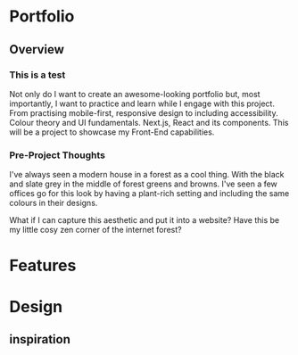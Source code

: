 # Portfolio
<!--
- Overview
- Features
- Design
  - idea
  - pallet
- Tech Choices
-->
## Overview

### This is a test 
Not only do I want to create an awesome-looking portfolio but, most importantly, I want to practice and learn while I engage with this project. 
From practising mobile-first, responsive design to including accessibility. Colour theory and UI fundamentals. Next.js, React and its components. 
This will be a project to showcase my Front-End capabilities.

### Pre-Project Thoughts
I've always seen a modern house in a forest as a cool thing. With the black and slate grey in the middle of forest greens and browns. 
I've seen a few offices go for this look by having a plant-rich setting and including the same colours in their designs.

What if I can capture this aesthetic and put it into a website? Have this be my little cosy zen corner of the internet forest?

# Features


# Design

## inspiration
